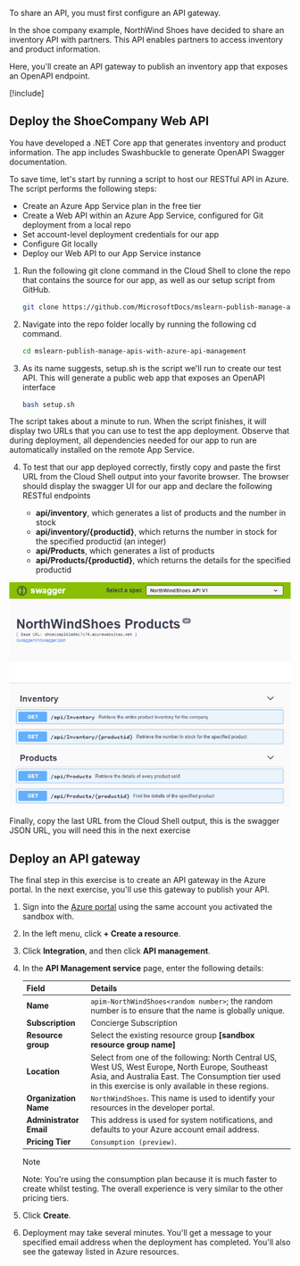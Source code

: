 To share an API, you must first configure an API gateway.

In the shoe company example, NorthWind Shoes have decided to share an inventory API with partners. This API enables partners to access inventory and product information. 

Here, you'll create an API gateway to publish an inventory app that exposes an OpenAPI endpoint.

[!include[](../../../includes/azure-sandbox-activate.md)]

## Deploy the ShoeCompany Web API
You have developed a .NET Core app that generates inventory and product information. The app includes Swashbuckle to generate OpenAPI Swagger documentation.

To save time, let's start by running a script to host our RESTful API in Azure. The script performs the following steps:

- Create an Azure App Service plan in the free tier
- Create a Web API within an Azure App Service, configured for Git deployment from a local repo
- Set account-level deployment credentials for our app
- Configure Git locally
- Deploy our Web API to our App Service instance

1. Run the following git clone command in the Cloud Shell to clone the repo that contains the source for our app, as well as our setup script from GitHub.

    ```bash
    git clone https://github.com/MicrosoftDocs/mslearn-publish-manage-apis-with-azure-api-management.git
    ```

2. Navigate into the repo folder locally by running the following cd command.

    ```bash
    cd mslearn-publish-manage-apis-with-azure-api-management
    ```

3. As its name suggests, setup.sh is the script we'll run to create our test API. This will generate a public web app that exposes an OpenAPI interface

    ```bash
    bash setup.sh
    ```

The script takes about a minute to run. When the script finishes, it will display two URLs that you can use to test the app deployment. Observe that during deployment, all dependencies needed for our app to run are automatically installed on the remote App Service.

4. To test that our app deployed correctly, firstly copy and paste the first URL from the Cloud Shell output into your favorite browser. The browser should display the swagger UI for our app and declare the following RESTful endpoints

    - **api/inventory**, which generates a list of products and the number in stock
    - **api/inventory/{productid}**, which returns the number in stock for the specified productid (an integer) 
    - **api/Products**, which generates a list of products
    - **api/Products/{productid}**, which returns the details for the specified productid

![Overview of API management](../media/3-swagger.png)

Finally, copy the last URL from the Cloud Shell output, this is the swagger JSON URL, you will need this in the next exercise

## Deploy an API gateway
The final step in this exercise is to create an API gateway in the Azure portal. In the next exercise, you'll use this gateway to publish your API.

1. Sign into the [Azure portal](https://portal.azure.com/learn.docs.microsoft.com?azure-portal=true) using the same account you activated the sandbox with.

1. In the left menu, click **+ Create a resource**.

1. Click **Integration**, and then click **API management**.

1. In the **API Management service** page, enter the following details: 

   Field | Details
   --- | ---
   **Name** | `apim-NorthWindShoes<random number>`; the random number is to ensure that the name is globally unique.
   **Subscription** | Concierge Subscription
   **Resource group** | Select the existing resource group **<rgn>[sandbox resource group name]</rgn>**
   **Location** | Select from one of the following: North Central US, West US, West Europe, North Europe, Southeast Asia, and Australia East. The Consumption tier used in this exercise is only available in these regions.
   **Organization Name** | `NorthWindShoes`. This name is used to identify your resources in the developer portal.
   **Administrator Email** | This address is used for system notifications, and defaults to your Azure account email address.
   **Pricing Tier** | `Consumption (preview)`.

   > [!NOTE]
   > Note: You're using the consumption plan because it is much faster to create whilst testing. The overall experience is very similar to the other pricing tiers.

1. Click **Create**.

1. Deployment may take several minutes. You'll get a message to your specified email address when the deployment has completed. You'll also see the gateway listed in Azure resources.